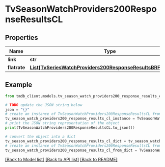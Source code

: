 # TvSeasonWatchProviders200ResponseResultsCL


## Properties

Name | Type | Description | Notes
------------ | ------------- | ------------- | -------------
**link** | **str** |  | [optional] 
**flatrate** | [**List[TvSeriesWatchProviders200ResponseResultsBRFlatrateInner]**](TvSeriesWatchProviders200ResponseResultsBRFlatrateInner.md) |  | [optional] 

## Example

```python
from tmdb_client.models.tv_season_watch_providers200_response_results_cl import TvSeasonWatchProviders200ResponseResultsCL

# TODO update the JSON string below
json = "{}"
# create an instance of TvSeasonWatchProviders200ResponseResultsCL from a JSON string
tv_season_watch_providers200_response_results_cl_instance = TvSeasonWatchProviders200ResponseResultsCL.from_json(json)
# print the JSON string representation of the object
print(TvSeasonWatchProviders200ResponseResultsCL.to_json())

# convert the object into a dict
tv_season_watch_providers200_response_results_cl_dict = tv_season_watch_providers200_response_results_cl_instance.to_dict()
# create an instance of TvSeasonWatchProviders200ResponseResultsCL from a dict
tv_season_watch_providers200_response_results_cl_from_dict = TvSeasonWatchProviders200ResponseResultsCL.from_dict(tv_season_watch_providers200_response_results_cl_dict)
```
[[Back to Model list]](../README.md#documentation-for-models) [[Back to API list]](../README.md#documentation-for-api-endpoints) [[Back to README]](../README.md)


